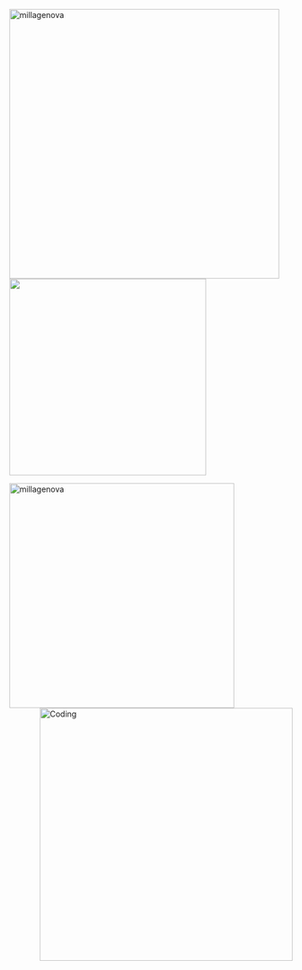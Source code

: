 <p>
   <img align="center" src="https://github-readme-streak-stats.herokuapp.com/?user=millagenova&" alt="millagenova" width="480"/>
      <img align="center" width="350" src="https://github-readme-stats.vercel.app/api?username=MillaGenova&show_icons=true&hide_border=true&&count_private=true&include_all_commits=true" /> 

</p>

<p>
        <img align="left" src="https://github-readme-stats.vercel.app/api/top-langs?username=millagenova&show_icons=true&locale=en&layout=compact" alt="millagenova" width="400" />

</p> 

<p>
 <img align="right" alt="Coding" width="450" src="https://i.pinimg.com/originals/fe/b6/b6/feb6b68d5ffc34b5f5f03f72b035f04e.gif" /> 
</p> 

